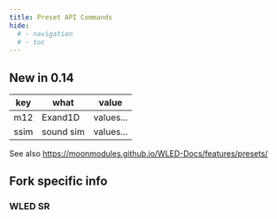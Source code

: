 ```yaml
---
title: Preset API Commands
hide:
  # - navigation
  # - toc
---
```


## New in 0.14

|key|what|value|
|---|---|---|
m12 | Exand1D | values...
ssim| sound sim|values...

See also https://moonmodules.github.io/WLED-Docs/features/presets/

## Fork specific info

### WLED SR

